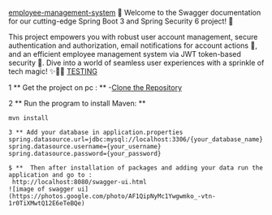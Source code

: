 [employee-management-system](https://github.com/jodosjodos/spring-security/blob/main/README.md)
🌟 Welcome to the Swagger documentation for our cutting-edge Spring Boot 3 and Spring Security 6 project! 🌟

This project empowers you with robust user account management, secure authentication and authorization, email notifications for account actions 📧, and an efficient employee management system via JWT token-based security 🔐. Dive into a world of seamless user experiences with a sprinkle of tech magic! ✨🚀💼
[TESTING](https://github.com/jodosjodos/spring-security/blob/main/README.md)
 
1 ** Get the project on pc : **
-[Clone the Repository](https://github.com/jodosjodos/spring-security.git)

2 ** Run the  program to install Maven: **
``` ssh
mvn install

3 ** Add your database in application.properties
spring.datasource.url=jdbc:mysql://localhost:3306/{your_database_name}
spring.datasource.username={your_username}
spring.datasource.password={your_password}

$ **  Then after installation of packages and adding your data run the application and go to :
 http://localhost:8080/swagger-ui.html
![image of swagger ui](https://photos.google.com/photo/AF1QipNyMc1Ywgwmko_-vtn-1r0TiXMwtQ12E6eTeBQe)


